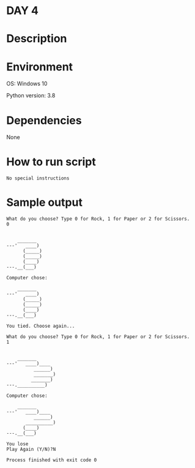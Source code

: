 
# DAY 4

# Description

# Environment
OS: Windows 10

Python version: 3.8

# Dependencies
None

# How to run script
```
No special instructions
```

# Sample output
```
What do you choose? Type 0 for Rock, 1 for Paper or 2 for Scissors.
0

 
    _______
---'   ____)
      (_____)
      (_____)
      (____)
---.__(___)

Computer chose:

    _______
---'   ____)
      (_____)
      (_____)
      (____)
---.__(___)

You tied. Choose again...

What do you choose? Type 0 for Rock, 1 for Paper or 2 for Scissors.
1

 
    _______
---'   ____)____
          ______)
          _______)
         _______)
---.__________)

Computer chose:

    _______
---'   ____)____
          ______)
       __________)
      (____)
---.__(___)

You lose
Play Again (Y/N)?N

Process finished with exit code 0
```
